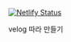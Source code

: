 [![Netlify Status](https://api.netlify.com/api/v1/badges/00b1cbc8-62cc-4b47-96fe-bf686dfc4d9d/deploy-status)](https://app.netlify.com/sites/laughing-aryabhata-324d35/deploys)

velog 따라 만들기
